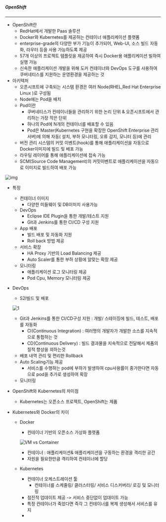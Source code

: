 ##### OpenShift

---

* OpenShift란
  * RedHat에서 개발한 Paas 솔루션
  * Docker와 Kubernetes를 제공하는 컨테이너 애플리케이션 플랫폼
  * enterprise-grade의 다양한 부가 기능이 추가되어, Web-UI, 소스 빌드 자동화, 라우터 등을 사용 가능하도록 제공
  * 57개 이상의 프로젝트 템플릿을 제공하여 즉시 Docker용 애플리케이션 빌하여 실행 가능
  * 신속한 애플리케이션 개발을 위해 도커 컨테이너와 DevOps 도구를 사용하여 쿠버네티스를 지원하는 운영환경을 제공하는 것
* 아키텍처
  * 오픈시프트에 구축되는 시스템 환경은 여러 Node(RHEL,Red Hat Enterprise Linux )로 구성됨
  * Node에는 Pod을 배치
  * Pod이란
    * 쿠버네티스가 컨테이너들을 관리하기 위한 논리 단위 & 오픈시프트에서 관리하는 가장 작은 단위
    * 하나의 Pod에 N개의 컨테이너를 배포할 수 있음
    * Pod은 Master(Kubernetes 구현을 확장한 OpenShift Enterprise 관리 서버)에 의해 자동( 설치, 부하 모니터링, 오류 감지, 모니터 등)에 관리
  * 버전 관리 시스템의 커밋 이벤트(hook)를 통해 애플리케이션을 자동으로 Docker이미지에 빌드 및 배포 가능
  * 라우팅 레이어를 통해 애플리케이션에 접속 가능
  * SCM(Source Code Management)의 커밋이벤트로 애플리케이션을 자동으로 이미지로 빌드하여 배포 가능

![img](https://k.kakaocdn.net/dn/AC7Q6/btqA5QndY31/kI828h0RVpmVknRbVKYSG0/img.png)

* 특징

  * 컨테이너 이미지 
    * 다양한 미들웨이 및 DB이미지 사용가능
  * DevOps
    * Eclipse IDE Plugin을 통한 개발/테스트 지원
    * Git과 Jenkins를 통한 CI/CD 구성 지원
  * App 배포
    * 빌드 배포 및 자동화 지원
    * Roll back 방법 제공
  * 서비스 확장
    * HA Proxy 기반의 Load Balancing 제공
    * Auto Scaler를 통한 부하 상황에 알맞는 확장 제공
  * 모니터링
    * 애플리케이션 로그 모니터링 제공
    * Pod Cpu, Memory 모니터링 제공

* DevOps

  * S2I빌드 및 배포

  ![1](https://user-images.githubusercontent.com/15958325/54922737-221dd500-4f4c-11e9-9669-75c08fa8d184.png)

  * Git과 Jenkins를 통한 CI/CD구성 지원 : 개발/ 스테이징에 빌드, 테스트, 배포를 자동화
    * CI(Continuous Integration) : 여러명의 개발자가 개발한 소스를 지속적으로 통합하는 것
    * CD(Continuous Delivery) : 빌드 결과물을 지속적으로 전달해서 제품의 질적 향상을 꾀하는것
  * 배포 내역 관리 및 편리한 Rollback
  * Auto Scaling기능 제공
    * 서비스를 수행하는 pod에 부하가 발생하여 cpu사용률이 중가한다면 자동으로 pod을 추가로 생성하여 확장
  * 모니터링

* OpenShift와 Kubernetes의 차이점

  * Kubernetes는 오픈소스 프로젝트, OpenShift는 제품

* Kubernetes와 Docker의 차이

  * Docker

    * 컨테이너 기반의 오픈소스 가상화 플랫폼

    ![VM vs Container](https://developer.ibm.com/kr/wp-content/uploads/sites/98/container1-1.png)

    * 컨테이너 : 애플리케이션& 애플리케이션을 구동하는 환경을 격리한 공간
    * 자원을 필요한만큼 격리하여 컨테이너에 할당

  * Kubernetes

    * 컨테이너 오케스트레이션 툴
      * 컨테이너를 스케줄링/ 클러스터링/ 서비스 디스커버리/ 로깅 및 모니터링
    * 점진적 업데이트 제공 -> 서비스 중단없이 업데이트 가능
    * 특정 컨테이너가 죽었다면 즉각 그 컨테이너를 복제 생성해서 서비스를 유지
    * 
